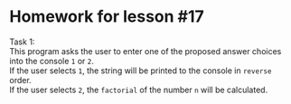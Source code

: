 # Homework for lesson #17

Task 1: </br>
This program asks the user to enter one of the proposed
answer choices into the console <code>1</code> or <code>2</code>. </br>
If the user selects <code>1</code>, the string will be
printed to the console in <code>reverse</code> order. </br>
If the user selects <code>2</code>, the <code>factorial</code> of the number <code>n</code> will be calculated.
